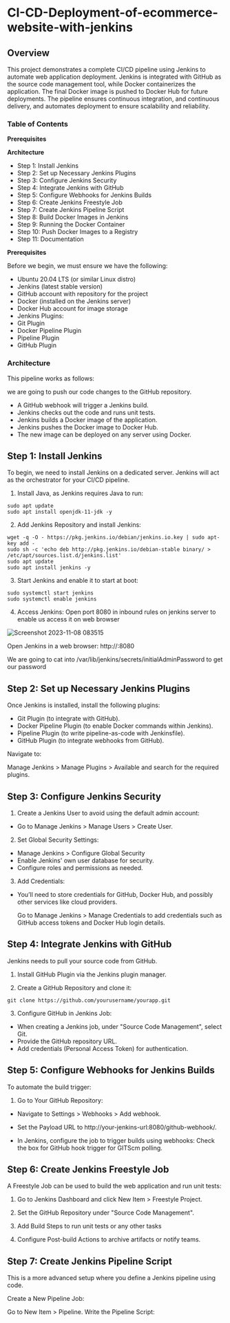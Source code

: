 # CI-CD-Deployment-of-ecommerce-website-with-jenkins

## Overview
This project demonstrates a complete CI/CD pipeline using Jenkins to automate web application deployment. Jenkins is integrated with GitHub as the source code management tool, while Docker containerizes the application. The final Docker image is pushed to Docker Hub for future deployments. The pipeline ensures continuous integration, and continuous delivery, and automates deployment to ensure scalability and reliability.

### Table of Contents

**Prerequisites**

**Architecture**

- Step 1: Install Jenkins
- Step 2: Set up Necessary Jenkins Plugins
- Step 3: Configure Jenkins Security
- Step 4: Integrate Jenkins with GitHub
- Step 5: Configure Webhooks for Jenkins Builds
- Step 6: Create Jenkins Freestyle Job
- Step 7: Create Jenkins Pipeline Script
- Step 8: Build Docker Images in Jenkins
- Step 9: Running the Docker Container
- Step 10: Push Docker Images to a Registry
- Step 11: Documentation

**Prerequisites**

Before we begin, we must ensure we have the following:

- Ubuntu 20.04 LTS (or similar Linux distro)
- Jenkins (latest stable version)
- GitHub account with repository for the project
- Docker (installed on the Jenkins server)
- Docker Hub account for image storage
- Jenkins Plugins:
- Git Plugin
- Docker Pipeline Plugin
- Pipeline Plugin
- GitHub Plugin

### Architecture

This pipeline works as follows:

we are going to push our code changes to the GitHub repository.
- A GitHub webhook will trigger a Jenkins build.
- Jenkins checks out the code and runs unit tests.
- Jenkins builds a Docker image of the application.
- Jenkins pushes the Docker image to Docker Hub.
- The new image can be deployed on any server using Docker.

## Step 1: Install Jenkins
To begin, we need to install Jenkins on a dedicated server. Jenkins will act as the orchestrator for your CI/CD pipeline.

1. Install Java, as Jenkins requires Java to run:
```
sudo apt update
sudo apt install openjdk-11-jdk -y
```
2. Add Jenkins Repository and install Jenkins:
```
wget -q -O - https://pkg.jenkins.io/debian/jenkins.io.key | sudo apt-key add -
sudo sh -c 'echo deb http://pkg.jenkins.io/debian-stable binary/ > /etc/apt/sources.list.d/jenkins.list'
sudo apt update
sudo apt install jenkins -y
```
3. Start Jenkins and enable it to start at boot:
```
sudo systemctl start jenkins
sudo systemctl enable jenkins
```

4. Access Jenkins:
Open port 8080 in inbound rules on jenkins server to enable us access it on web browser

![Screenshot 2023-11-08 083515](https://github.com/user-attachments/assets/b7b44a56-bd28-4e49-8e03-4d45b707a2b3)

Open Jenkins in a web browser: http://<your-server-ip>:8080

We are going to cat into /var/lib/jenkins/secrets/initialAdminPassword to get our password

## Step 2: Set up Necessary Jenkins Plugins

Once Jenkins is installed, install the following plugins:

- Git Plugin (to integrate with GitHub).
- Docker Pipeline Plugin (to enable Docker commands within Jenkins).
- Pipeline Plugin (to write pipeline-as-code with Jenkinsfile).
- GitHub Plugin (to integrate webhooks from GitHub).

Navigate to:

Manage Jenkins > Manage Plugins > Available and search for the required plugins.

## Step 3: Configure Jenkins Security

1. Create a Jenkins User to avoid using the default admin account:

  - Go to Manage Jenkins > Manage Users > Create User.

2. Set Global Security Settings:

  - Manage Jenkins > Configure Global Security
  - Enable Jenkins' own user database for security.
  - Configure roles and permissions as needed.

3. Add Credentials:

- You’ll need to store credentials for GitHub, Docker Hub, and possibly other services like cloud providers.

  Go to Manage Jenkins > Manage Credentials to add credentials such as GitHub access tokens and Docker Hub login details.
  
## Step 4: Integrate Jenkins with GitHub

Jenkins needs to pull your source code from GitHub.

1. Install GitHub Plugin via the Jenkins plugin manager.

2. Create a GitHub Repository and clone it:
  ```
  git clone https://github.com/yourusername/yourapp.git
  ```
3. Configure GitHub in Jenkins Job:
  - When creating a Jenkins job, under "Source Code Management", select Git.
  - Provide the GitHub repository URL.
  - Add credentials (Personal Access Token) for authentication.

## Step 5: Configure Webhooks for Jenkins Builds

To automate the build trigger:

1. Go to Your GitHub Repository:

  - Navigate to Settings > Webhooks > Add webhook.
  - Set the Payload URL to http://your-jenkins-url:8080/github-webhook/.

  - In Jenkins, configure the job to trigger builds using webhooks:
    Check the box for GitHub hook trigger for GITScm polling.

## Step 6: Create Jenkins Freestyle Job
A Freestyle Job can be used to build the web application and run unit tests:

1. Go to Jenkins Dashboard and click New Item > Freestyle Project.

2. Set the GitHub Repository under "Source Code Management".

3. Add Build Steps to run unit tests or any other tasks

4. Configure Post-build Actions to archive artifacts or notify teams.

## Step 7: Create Jenkins Pipeline Script

This is a more advanced setup where you define a Jenkins pipeline using code.

Create a New Pipeline Job:

Go to New Item > Pipeline.
Write the Pipeline Script:






























